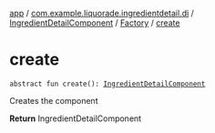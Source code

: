 [app](../../../index.md) / [com.example.liquorade.ingredientdetail.di](../../index.md) / [IngredientDetailComponent](../index.md) / [Factory](index.md) / [create](./create.md)

# create

`abstract fun create(): `[`IngredientDetailComponent`](../index.md)

Creates the component

**Return**
IngredientDetailComponent

